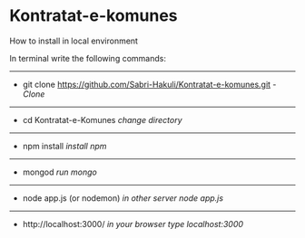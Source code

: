 # Kontratat-e-komunes

How to install in local environment

In terminal write the following commands:

***
+    git clone https://github.com/Sabri-Hakuli/Kontratat-e-komunes.git - *Clone*
***
+    cd Kontratat-e-Komunes *change directory*
***
+    npm install *install npm*
***
+    mongod *run mongo*
***
+    node app.js (or nodemon)  *in other server node app.js*
***
+    http://localhost:3000/ *in your browser type localhost:3000*

